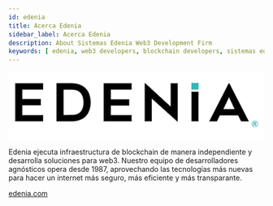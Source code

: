 ```yaml
---
id: edenia
title: Acerca Edenia
sidebar_label: Acerca Edenia
description: About Sistemas Edenia Web3 Development Firm
keywords: [ edenia, web3 developers, blockchain developers, sistemas edenia ]
---
```


![edenia logo](https://raw.githubusercontent.com/edenia/.github/master/.github/workflows/images/edenia-logo.png)

Edenia ejecuta infraestructura de blockchain de manera independiente y desarrolla soluciones para web3. Nuestro equipo de desarrolladores agnósticos opera desde 1987, aprovechando las tecnologías más nuevas para hacer un internet más seguro, más eficiente y más transparante.  

[edenia.com](https://edenia.com/)
